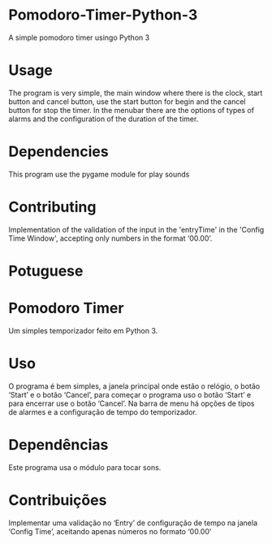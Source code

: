 # Pomodoro-Timer-Python-3
A simple pomodoro timer usingo Python 3

# Usage
The program is very simple, the main window where there is the clock, start button and cancel button, use the start button for begin and the cancel button for stop the timer. In the menubar there are the options of types of alarms and the configuration of the duration of the timer.

# Dependencies
This program use the pygame module for play sounds

# Contributing
Implementation of the validation of the input in the 'entryTime' in the 'Config Time Window', accepting only numbers in the format ‘00.00’.

# Potuguese 
# Pomodoro Timer
Um simples temporizador feito em Python 3.

# Uso
O programa é bem simples, a janela principal onde estão o relógio, o botão ‘Start’ e o botão ‘Cancel’, para começar o programa uso o botão ‘Start’ e para encerrar use o botão ‘Cancel’. Na barra de menu há opções de tipos de alarmes e a configuração de tempo do temporizador.

# Dependências
Este programa usa o módulo para tocar sons.

# Contribuições
Implementar uma validação no ‘Entry’ de configuração de tempo na janela ‘Config Time’, aceitando apenas números no formato ‘00.00’ 

